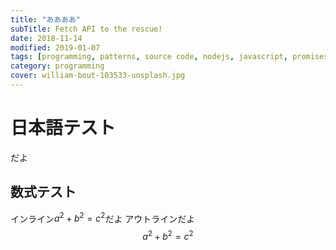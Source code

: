 ```yaml
---
title: "ああああ"
subTitle: Fetch API to the rescue!
date: 2018-11-14
modified: 2019-01-07
tags: [programming, patterns, source code, nodejs, javascript, promises]
category: programming
cover: william-bout-103533-unsplash.jpg
---
```


# 日本語テスト
だよ
## 数式テスト
インライン$a^2 + b^2 = c^2$だよ
アウトラインだよ
$$
a^2 + b^2 = c^2
$$